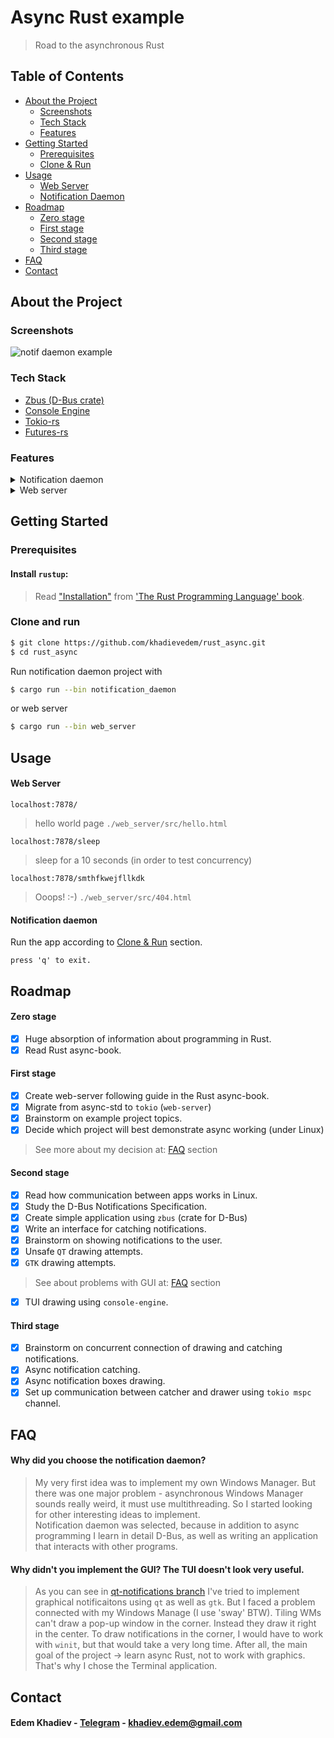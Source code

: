 # Async Rust example
> Road to the asynchronous Rust
## Table of Contents

- [About the Project](#about-the-project)
  * [Screenshots](#screenshots)
  * [Tech Stack](#tech-stack)
  * [Features](#features)
- [Getting Started](#getting-started)
  * [Prerequisites](#prerequisites)
  * [Clone & Run](#clone-and-run)
- [Usage](#usage)
  * [Web Server](#web-server)
  * [Notification Daemon](#notification-daemon)
- [Roadmap](#roadmap)
  * [Zero stage](#zero-stage)
  * [First stage](#first-stage)
  * [Second stage](#second-stage)
  * [Third stage](#third-stage)
- [FAQ](#faq)
- [Contact](#contact)

<!-- About the Project -->
## About the Project


<!-- Screenshots -->
### Screenshots

![notif daemon example](https://github.com/khadievedem/rust_async/blob/imgs/notif_daem_blur.jpg?raw=true)

<!-- Tech stack -->
### Tech Stack
 - [Zbus (D-Bus crate)](https://gitlab.freedesktop.org/dbus/zbus)
 - [Console Engine](https://github.com/VincentFoulon80/console_engine)
 - [Tokio-rs](https://github.com/tokio-rs/tokio)
 - [Futures-rs](https://github.com/rust-lang/futures-rs)


<!-- Features -->
### Features
<details>
  <summary>Notification daemon</summary>
  <p>

  - Hello
    
  </p>
</details>

<details>
  <summary>Web server</summary>
  <p>

  - Hello

  </p>
</details>

<!-- Getting Started -->
## Getting Started

<!-- Prerequisites -->
### Prerequisites
#### Install `rustup`:
> Read ["Installation"] from ['The Rust Programming Language' book].

["Installation"]: https://doc.rust-lang.org/book/ch01-01-installation.html
['The Rust Programming Language' book]: https://doc.rust-lang.org/book/index.html

<!-- Clone and Run -->
### Clone and run

```sh
$ git clone https://github.com/khadievedem/rust_async.git
$ cd rust_async
```
Run notification daemon project with
```sh
$ cargo run --bin notification_daemon
```
or web server
```sh
$ cargo run --bin web_server
```

<!-- Usage -->
## Usage

<!-- Web server -->
#### Web Server

```http
localhost:7878/
```
> hello world page `./web_server/src/hello.html`
```http
localhost:7878/sleep
```
> sleep for a 10 seconds (in order to test concurrency)
```http
localhost:7878/smthfkwejfllkdk
```
> Ooops! :-) `./web_server/src/404.html`

<!-- Notification daemon -->
#### Notification daemon

Run the app according to [Clone & Run](#clone-and-run) section. 
```
press 'q' to exit.
```


<!-- Roadmap -->
## Roadmap

<!-- Zero stage -->
#### Zero stage

* [x] Huge absorption of information about programming in Rust.
* [x] Read Rust async-book.

<!-- First stage -->
#### First stage

* [x] Create web-server following guide in the Rust async-book.
* [x] Migrate from async-std to `tokio` (`web-server`)
* [x] Brainstorm on example project topics.
* [x] Decide which project will best demonstrate async working (under Linux)

> See more about my decision at: [FAQ](#----) section

<!-- Second stage -->
#### Second stage

* [x] Read how communication between apps works in Linux.
* [x] Study the D-Bus Notifications Specification.
* [x] Create simple application using `zbus` (crate for D-Bus)
* [x] Write an interface for catching notifications.
* [x] Brainstorm on showing notifications to the user.
* [x] Unsafe `QT` drawing attempts.
* [x] `GTK` drawing attempts.

> See about problems with GUI at: [FAQ](#----) section

* [x] TUI drawing using `console-engine`.

<!-- Third stage -->
#### Third stage

* [x] Brainstorm on concurrent connection of drawing and catching notifications.
* [x] Async notification catching.
* [x] Async notification boxes drawing.
* [x] Set up communication between catcher and drawer using `tokio mspc` channel.

<!-- FAQ -->
## FAQ

#### Why did you choose the notification daemon?

> My very first idea was to implement my own Windows Manager. But there was one major problem - asynchronous Windows Manager sounds really weird, it must use multithreading. So I started looking for other interesting ideas to implement. \
Notification daemon was selected, because in addition to async programming I learn in detail D-Bus, as well as writing an application that interacts with other programs.

#### Why didn't you implement the GUI? The TUI doesn't look very useful.

> As you can see in [qt-notifications branch](https://github.com/khadievedem/rust_async/tree/qt-notifications) I've tried to implement graphical notificaitons using `qt` as well as `gtk`. But I faced a problem connected with my Windows Manage (I use 'sway' BTW). Tiling WMs can't draw a pop-up window in the corner. Instead they draw it right in the center. To draw notifications in the corner, I would have to work with `winit`, but that would take a very long time. After all, the main goal of the project -> learn async Rust, not to work with graphics. That's why I chose the Terminal application.


<!-- Contact -->
## Contact

#### Edem Khadiev - [Telegram](https://eekhdv.t.me/) - khadiev.edem@gmail.com
